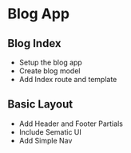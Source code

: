 # Blog App

## Blog Index
* Setup the blog app
* Create blog model
* Add Index route and template

## Basic Layout
* Add Header and Footer Partials
* Include Sematic UI
* Add Simple Nav
